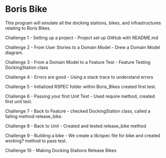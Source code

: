 # Boris Bike

This program will emulate all the docking stations, bikes, and infrastructures relating to Boris Bikes.

Challenge 1 - Setting up a project - Project set up GitHub with README.md

Challenge 2 -  From User Stories to a Domain Model - Drew a Domain Model diagram.

Challenge 3 - From a Domain Model to a Feature Test - Feature Testing DockingStation class

Challenge 4 - Errors are good - Using a stack trace to understand errors

Challenge 5 - Initialized RSPEC folder within Boris_Bikes created first test.

Challenge 6 - Passing your first Unit Test - Used require method, created first unit test.

Challenge 7 - Back to Feature - checked DockingStation class, called a failing
method release_bike.

Challenge 8 - Back to Unit - Created and tested release_bike method

Challenge 9 - Building a bike - We create a lib/spec file for bike and created working? method to pass test.

Challenge 10 - Making Docking Stations Release Bikes

